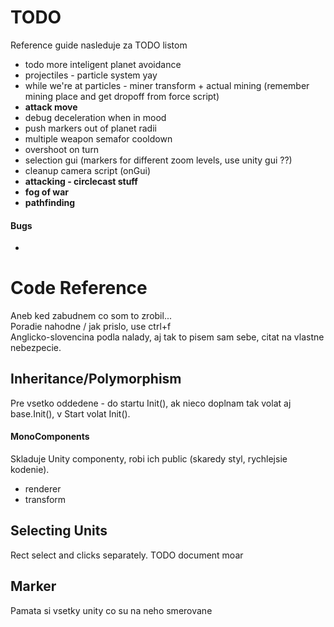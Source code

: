 # TODO

Reference guide nasleduje za TODO listom  

* todo more inteligent planet avoidance
* projectiles - particle system yay
* while we're at particles - miner transform + actual mining (remember mining place and get dropoff from force script)
* **attack move**
* debug deceleration when in mood
* push markers out of planet radii
* multiple weapon semafor cooldown
* overshoot on turn
* selection gui (markers for different zoom levels, use unity gui ??)
* cleanup camera script (onGui)
* **attacking - circlecast stuff**
* **fog of war**
* **pathfinding**

#### Bugs

* 

# Code Reference

Aneb ked zabudnem co som to zrobil...  
Poradie nahodne / jak prislo, use ctrl+f  
Anglicko-slovencina podla nalady, aj tak to pisem sam sebe, citat na vlastne nebezpecie.  
  
## Inheritance/Polymorphism

Pre vsetko oddedene - do startu Init(), ak nieco doplnam tak volat aj base.Init(), v Start volat Init().

#### MonoComponents

Skladuje Unity componenty, robi ich public (skaredy styl, rychlejsie kodenie).  

* renderer
* transform

## Selecting Units

Rect select and clicks separately. TODO document moar

## Marker

Pamata si vsetky unity co su na neho smerovane